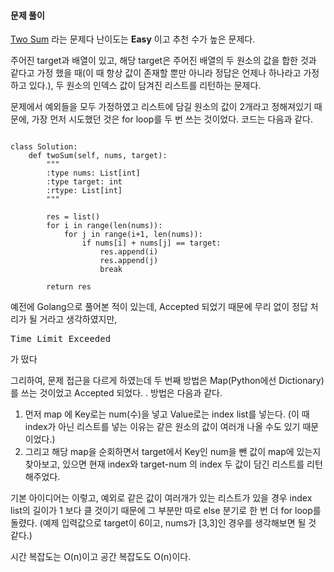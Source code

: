 #### 문제 풀이

[Two Sum](https://leetcode.com/problems/two-sum/) 라는 문제다
난이도는 **Easy** 이고 추천 수가 높은 문제다.

주어진 target과 배열이 있고, 해당 target은 주어진 배열의 두 원소의 값을 합한 것과 같다고 가정 했을 때(이 때 항상 값이 존재할 뿐만 아니라 정답은 언제나 하나라고 가정하고 있다.),
 두 원소의 인덱스 값이 담겨진 리스트를 리턴하는 문제다.
 
문제에서 예외들을 모두 가정하였고 리스트에 담길 원소의 값이 2개라고 정해져있기 때문에, 가장 먼저 시도했던 것은 for loop를 두 번 쓰는 것이었다.
코드는 다음과 같다.

<pre><code>
class Solution:
    def twoSum(self, nums, target):
        """
        :type nums: List[int]
        :type target: int
        :rtype: List[int]
        """

        res = list()
        for i in range(len(nums)):
            for j in range(i+1, len(nums)):
                if nums[i] + nums[j] == target:
                    res.append(i)
                    res.append(j)
                    break

        return res
</code></pre>

예전에 Golang으로 풀어본 적이 있는데, Accepted 되었기 때문에 무리 없이 정답 처리가 될 거라고 생각하였지만, <pre>Time Limit Exceeded</pre> 가 떴다

그리하여, 문제 접근을 다르게 하였는데 두 번째 방법은 Map(Python에선 Dictionary)를 쓰는 것이었고 Accepted 되었다.
.
방법은 다음과 같다.
1. 먼저 map 에 Key로는 num(수)을 넣고 Value로는 index list를 넣는다. (이 때 index가 아닌 리스트를 넣는 이유는 같은 원소의 값이 여러개 나올 수도 있기 때문이었다.)
2. 그리고 해당 map을 순회하면서 target에서 Key인 num을 뺀 값이 map에 있는지 찾아보고, 있으면 현재 index와 target-num 의 index 두 값이 담긴 리스트를 리턴 해주었다.

기본 아이디어는 이렇고, 예외로 같은 값이 여러개가 있는 리스트가 있을 경우 index list의 길이가 1 보다 클 것이기 때문에 그 부분만 따로 else 분기로 한 번 더 for loop를 돌렸다.
(예제 입력값으로 target이 6이고, nums가 [3,3]인 경우를 생각해보면 될 것 같다.)

시간 복잡도는 O(n)이고 공간 복잡도도 O(n)이다.
